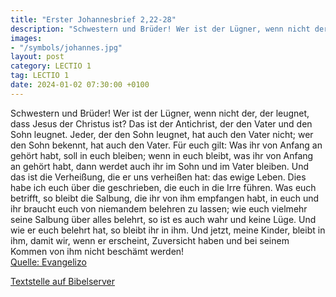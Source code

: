 ```yaml
---
title: "Erster Johannesbrief 2,22-28"
description: "Schwestern und Brüder! Wer ist der Lügner, wenn nicht der, der leugnet, dass Jesus der Christus ist? Das ist der Antichrist, der den Vater und den Sohn leugnet. Jeder, der den Sohn leugnet, hat auch den Vater nicht; wer den Sohn bekennt, hat auch den Vater. Für euch gilt: Was ihr...."
images:
- "/symbols/johannes.jpg"
layout: post
category: LECTIO 1
tag: LECTIO 1
date: 2024-01-02 07:30:00 +0100
---
```

Schwestern und Brüder! Wer ist der Lügner, wenn nicht der, der leugnet, dass Jesus der Christus ist? Das ist der Antichrist, der den Vater und den Sohn leugnet.
Jeder, der den Sohn leugnet, hat auch den Vater nicht; wer den Sohn bekennt, hat auch den Vater.
Für euch gilt: Was ihr von Anfang an gehört habt, soll in euch bleiben; wenn in euch bleibt, was ihr von Anfang an gehört habt, dann werdet auch ihr im Sohn und im Vater bleiben.<!--more-->
Und das ist die Verheißung, die er uns verheißen hat: das ewige Leben.
Dies habe ich euch über die geschrieben, die euch in die Irre führen.
Was euch betrifft, so bleibt die Salbung, die ihr von ihm empfangen habt, in euch und ihr braucht euch von niemandem belehren zu lassen; wie euch vielmehr seine Salbung über alles belehrt, so ist es auch wahr und keine Lüge. Und wie er euch belehrt hat, so bleibt ihr in ihm.
Und jetzt, meine Kinder, bleibt in ihm, damit wir, wenn er erscheint, Zuversicht haben und bei seinem Kommen von ihm nicht beschämt werden!<br>
[Quelle: Evangelizo](https://evangeliumtagfuertag.org/DE/gospel)

[Textstelle auf Bibelserver](https://www.bibleserver.com/EU/1.Johannes2,22-28)
